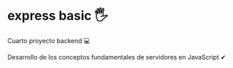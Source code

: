 # express basic 🖐
Cuarto proyecto backend 💻

Desarrollo de los conceptos fundamentales de servidores en JavaScript ✔
